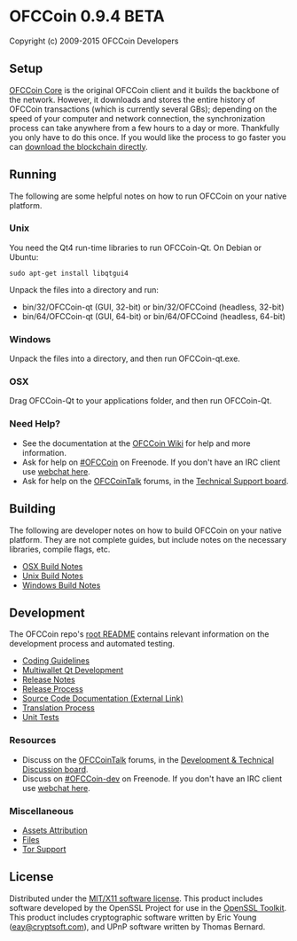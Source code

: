 OFCCoin 0.9.4 BETA
=====================

Copyright (c) 2009-2015 OFCCoin Developers


Setup
---------------------
[OFCCoin Core](http://OFCCoin.org/en/download) is the original OFCCoin client and it builds the backbone of the network. However, it downloads and stores the entire history of OFCCoin transactions (which is currently several GBs); depending on the speed of your computer and network connection, the synchronization process can take anywhere from a few hours to a day or more. Thankfully you only have to do this once. If you would like the process to go faster you can [download the blockchain directly](bootstrap.md).

Running
---------------------
The following are some helpful notes on how to run OFCCoin on your native platform. 

### Unix

You need the Qt4 run-time libraries to run OFCCoin-Qt. On Debian or Ubuntu:

	sudo apt-get install libqtgui4

Unpack the files into a directory and run:

- bin/32/OFCCoin-qt (GUI, 32-bit) or bin/32/OFCCoind (headless, 32-bit)
- bin/64/OFCCoin-qt (GUI, 64-bit) or bin/64/OFCCoind (headless, 64-bit)



### Windows

Unpack the files into a directory, and then run OFCCoin-qt.exe.

### OSX

Drag OFCCoin-Qt to your applications folder, and then run OFCCoin-Qt.

### Need Help?

* See the documentation at the [OFCCoin Wiki](https://en.OFCCoin.it/wiki/Main_Page)
for help and more information.
* Ask for help on [#OFCCoin](http://webchat.freenode.net?channels=OFCCoin) on Freenode. If you don't have an IRC client use [webchat here](http://webchat.freenode.net?channels=OFCCoin).
* Ask for help on the [OFCCoinTalk](https://OFCCointalk.org/) forums, in the [Technical Support board](https://OFCCointalk.org/index.php?board=4.0).

Building
---------------------
The following are developer notes on how to build OFCCoin on your native platform. They are not complete guides, but include notes on the necessary libraries, compile flags, etc.

- [OSX Build Notes](build-osx.md)
- [Unix Build Notes](build-unix.md)
- [Windows Build Notes](build-msw.md)

Development
---------------------
The OFCCoin repo's [root README](https://github.com/OFCCoin/OFCCoin/blob/master/README.md) contains relevant information on the development process and automated testing.

- [Coding Guidelines](coding.md)
- [Multiwallet Qt Development](multiwallet-qt.md)
- [Release Notes](release-notes.md)
- [Release Process](release-process.md)
- [Source Code Documentation (External Link)](https://dev.visucore.com/OFCCoin/doxygen/)
- [Translation Process](translation_process.md)
- [Unit Tests](unit-tests.md)

### Resources
* Discuss on the [OFCCoinTalk](https://OFCCointalk.org/) forums, in the [Development & Technical Discussion board](https://OFCCointalk.org/index.php?board=6.0).
* Discuss on [#OFCCoin-dev](http://webchat.freenode.net/?channels=OFCCoin) on Freenode. If you don't have an IRC client use [webchat here](http://webchat.freenode.net/?channels=OFCCoin-dev).

### Miscellaneous
- [Assets Attribution](assets-attribution.md)
- [Files](files.md)
- [Tor Support](tor.md)

License
---------------------
Distributed under the [MIT/X11 software license](http://www.opensource.org/licenses/mit-license.php).
This product includes software developed by the OpenSSL Project for use in the [OpenSSL Toolkit](http://www.openssl.org/). This product includes
cryptographic software written by Eric Young ([eay@cryptsoft.com](mailto:eay@cryptsoft.com)), and UPnP software written by Thomas Bernard.
